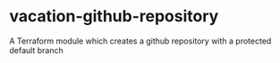 # vacation-github-repository
A Terraform module which creates a github repository with a protected default branch
